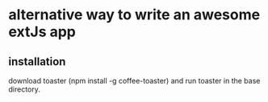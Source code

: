# alternative way to write an awesome extJs app

## installation
download toaster (npm install -g coffee-toaster) and run toaster in the base directory.